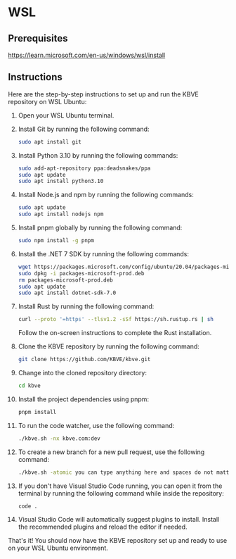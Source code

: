 # WSL

## Prerequisites

https://learn.microsoft.com/en-us/windows/wsl/install

## Instructions

Here are the step-by-step instructions to set up and run the KBVE repository on WSL Ubuntu:

1. Open your WSL Ubuntu terminal.

2. Install Git by running the following command:
   ```bash
   sudo apt install git
   ```

3. Install Python 3.10 by running the following commands:
   ```bash
   sudo add-apt-repository ppa:deadsnakes/ppa
   sudo apt update
   sudo apt install python3.10
   ```

4. Install Node.js and npm by running the following commands:
   ```bash
   sudo apt update
   sudo apt install nodejs npm
   ```

5. Install pnpm globally by running the following command:
   ```bash
   sudo npm install -g pnpm
   ```

6. Install the .NET 7 SDK by running the following commands:
   ```bash
   wget https://packages.microsoft.com/config/ubuntu/20.04/packages-microsoft-prod.deb -O packages-microsoft-prod.deb
   sudo dpkg -i packages-microsoft-prod.deb
   rm packages-microsoft-prod.deb
   sudo apt update
   sudo apt install dotnet-sdk-7.0
   ```

7. Install Rust by running the following command:
   ```bash
   curl --proto '=https' --tlsv1.2 -sSf https://sh.rustup.rs | sh
   ```
   Follow the on-screen instructions to complete the Rust installation.

8. Clone the KBVE repository by running the following command:
   ```bash
   git clone https://github.com/KBVE/kbve.git
   ```

9. Change into the cloned repository directory:
   ```bash
   cd kbve
   ```

10. Install the project dependencies using pnpm:
    ```bash
    pnpm install
    ```

11. To run the code watcher, use the following command:
    ```bash
    ./kbve.sh -nx kbve.com:dev
    ```

12. To create a new branch for a new pull request, use the following command:
    ```bash
    ./kbve.sh -atomic you can type anything here and spaces do not matter
    ```

13. If you don't have Visual Studio Code running, you can open it from the terminal by running the following command while inside the repository:
    ```bash
    code .
    ```

14. Visual Studio Code will automatically suggest plugins to install. Install the recommended plugins and reload the editor if needed.

That's it! You should now have the KBVE repository set up and ready to use on your WSL Ubuntu environment.

